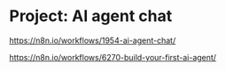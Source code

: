 # Project: AI agent chat

https://n8n.io/workflows/1954-ai-agent-chat/

https://n8n.io/workflows/6270-build-your-first-ai-agent/
